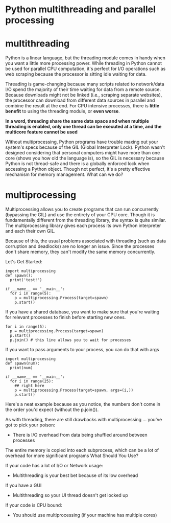 # Python multithreading and parallel processing
# multithreading 
Python is a linear language, but the threading module comes in handy when you want a little more processing power. While threading in Python cannot be used for parallel CPU computation, it's perfect for I/O operations such as web scraping because the processor is sitting idle waiting for data.

Threading is game-changing because many scripts related to network/data I/O spend the majority of their time waiting for data from a remote source. Because downloads might not be linked (i.e., scraping separate websites), the processor can download from different data sources in parallel and combine the result at the end. For CPU intensive processes, there is **little benefit** to using the threading module, or **even worse**.

**In a word, threading share the same data space and when multiple threading is enabled, only one thread can be executed at a time, and the multicore feature cannot be used**

Without multiprocessing, Python programs have trouble maxing out your system's specs because of the GIL (Global Interpreter Lock). Python wasn't designed considering that personal computers might have more than one core (shows you how old the language is), so the GIL is necessary because Python is not thread-safe and there is a globally enforced lock when accessing a Python object. Though not perfect, it's a pretty effective mechanism for memory management. What can we do?


# multiprocessing
Multiprocessing allows you to create programs that can run concurrently (bypassing the GIL) and use the entirety of your CPU core. Though it is fundamentally different from the threading library, the syntax is quite similar. The multiprocessing library gives each process its own Python interpreter and each their own GIL.

Because of this, the usual problems associated with threading (such as data corruption and deadlocks) are no longer an issue. Since the processes don't share memory, they can't modify the same memory concurrently.

Let's Get Started:
```python3
import multiprocessing
def spawn():
  print('test!')

if __name__ == '__main__':
  for i in range(5):
    p = multiprocessing.Process(target=spawn)
    p.start()
```
If you have a shared database, you want to make sure that you're waiting for relevant processes to finish before starting new ones.

```python3
for i in range(5):
  p = multiprocessing.Process(target=spawn)
  p.start()
  p.join() # this line allows you to wait for processes
```
If you want to pass arguments to your process, you can do that with args

```python3
import multiprocessing
def spawn(num):
  print(num)

if __name__ == '__main__':
  for i in range(25):
    ## right here
    p = multiprocessing.Process(target=spawn, args=(i,))
    p.start()
```
Here's a neat example because as you notice, the numbers don't come in the order you'd expect (without the p.join()).

As with threading, there are still drawbacks with multiprocessing ... you've got to pick your poison:

- There is I/O overhead from data being shuffled around between processes

The entire memory is copied into each subprocess, which can be a lot of overhead for more significant programs
What Should You Use?

If your code has a lot of I/O or Network usage:

- Multithreading is your best bet because of its low overhead

If you have a GUI

- Multithreading so your UI thread doesn't get locked up

If your code is CPU bound:

- You should use multiprocessing (if your machine has multiple cores)
